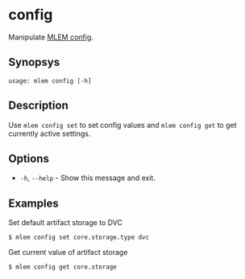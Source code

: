 # config

Manipulate [MLEM config](/doc/user-guide/configuration).

## Synopsys

```usage
usage: mlem config [-h]
```

## Description

Use `mlem config set` to set config values and `mlem config get` to get
currently active settings.

## Options

- `-h`, `--help` - Show this message and exit.

## Examples

Set default artifact storage to DVC

```cli
$ mlem config set core.storage.type dvc
```

Get current value of artifact storage

```cli
$ mlem config get core.storage
```
